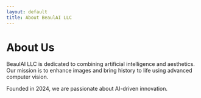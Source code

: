 ```yaml
---
layout: default
title: About BeaulAI LLC
---
```


# About Us

BeaulAI LLC is dedicated to combining artificial intelligence and aesthetics. Our mission is to enhance images and bring history to life using advanced computer vision.

Founded in 2024, we are passionate about AI-driven innovation.
